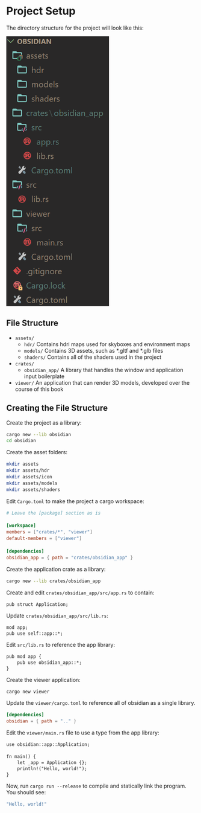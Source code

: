 # Project Setup

The directory structure for the project will look like this:

![file-structure](images/file-structure.png)

## File Structure

* `assets/`
  * `hdr/`
    Contains hdri maps used for skyboxes and environment maps
  * `models/`
    Contains 3D assets, such as \*.gltf and \*.glb files
  * `shaders/`
    Contains all of the shaders used in the project
* `crates/`
  * `obsidian_app/`
    A library that handles the window and application input boilerplate
* `viewer/`
    An application that can render 3D models, developed over the course of this book

## Creating the File Structure

Create the project as a library:

```bash
cargo new --lib obsidian
cd obsidian
```

Create the asset folders:

```bash
mkdir assets
mkdir assets/hdr
mkdir assets/icon
mkdir assets/models
mkdir assets/shaders
```

Edit `Cargo.toml` to make the project a cargo workspace:

```toml
# Leave the [package] section as is

[workspace]
members = ["crates/*", "viewer"]
default-members = ["viewer"]

[dependencies]
obsidian_app = { path = "crates/obsidian_app" }
```

Create the application crate as a library:

```bash
cargo new --lib crates/obsidian_app
```

Create and edit `crates/obsidian_app/src/app.rs` to contain:

```rust,noplaypen
pub struct Application;
```

Update `crates/obsidian_app/src/lib.rs`:

```rust,noplaypen
mod app;
pub use self::app::*;
```

Edit `src/lib.rs` to reference the app library:

```rust,noplaypen
pub mod app {
    pub use obsidian_app::*;
}
```

Create the viewer application:

```bash
cargo new viewer
```

Update the `viewer/cargo.toml` to reference all of obsidian as a single library.

```toml
[dependencies]
obsidian = { path = ".." }
```

Edit the `viewer/main.rs` file to use a type from the app library:

```rust,noplaypen
use obsidian::app::Application;

fn main() {
    let _app = Application {};
    println!("Hello, world!");
}
```

Now, run `cargo run --release` to compile and statically link the program. You should see:

```bash
"Hello, world!"
```
